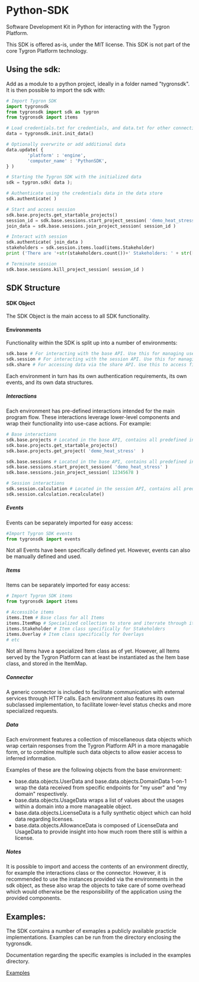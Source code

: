 # Python-SDK

Software Development Kit in Python for interacting with the Tygron Platform.

This SDK is offered as-is, under the MIT license. This SDK is not part of the core Tygron Platform technology.

## Using the sdk:

Add as a module to a python project, ideally in a folder named "tygronsdk". It is then possible to import the sdk with:

```python
# Import Tygron SDK
import tygronsdk
from tygronsdk import sdk as tygron
from tygronsdk import items

# Load credentials.txt for credentials, and data.txt for other connection settings
data = tygronsdk.init.init_data()

# Optionally overwrite or add additional data
data.update( {
        'platform' : 'engine',
        'computer_name' : 'PythonSDK',
} )

# Starting the Tygron SDK with the initialized data
sdk = tygron.sdk( data );

# Authenticate using the credentials data in the data store
sdk.authenticate( )

# Start and access session
sdk.base.projects.get_startable_projects()
session_id = sdk.base.sessions.start_project_session( 'demo_heat_stress' )
join_data = sdk.base.sessions.join_project_session( session_id )

# Interact with session
sdk.authenticate( join_data )
stakeholders = sdk.session.items.load(items.Stakeholder)
print ('There are '+str(stakeholders.count())+' Stakeholders: ' + str([item.name for item in stakeholders]) )

# Terminate session
sdk.base.sessions.kill_project_session( session_id )
```

## SDK Structure
#### SDK Object
The SDK Object is the main access to all SDK functionality.

#### Environments
Functionality within the SDK is split up into a number of environments:

```python
sdk.base # For interacting with the base API. Use this for managing users, domains, and starting and stopping sessions
sdk.session # For interacting with the session API. Use this for managing data in a session, such as Overlays, Stakeholders, world locations, project area generation, etc.
sdk.share # For accessing data via the share API. Use this to access files which are uploaded to the Geo Share or the Public Share.
```

Each environment in turn has its own authentication requirements, its own events, and its own data structures.

##### Interactions
Each environment has pre-defined interactions intended for the main program flow. These interactions leverage lower-level components and wrap their functionality into use-case actions. For example:

```python    
# Base interactions
sdk.base.projects # Located in the base API, contains all predefined interactions for working with Projects (creation, deletion, permissions, data retrieval, etc)
sdk.base.projects.get_startable_projects()
sdk.base.projects.get_project( 'demo_heat_stress'  )

sdk.base.sessions # Located in the base API, contains all predefined interactions for working with Sessions (starting, stopping, joining, keep alive, etc)
sdk.base.sessions.start_project_session( 'demo_heat_stress' )
sdk.base.sessions.join_project_session( 12345678 )

# Session interactions
sdk.session.calculation # Located in the session API, contains all predefined interactions for working with calculations in a session (recalculating, waiting for responsiveness, etc)
sdk.session.calculation.recalculate()
```

##### Events

Events can be separately imported for easy access:
```python
#Import Tygron SDK events
from tygronsdk import events
```

Not all Events have been specifically defined yet. However, events can also be manually defined and used.

##### Items

Items can be separately imported for easy access:

```python
# Import Tygron SDK items
from tygronsdk import items

# Accessible items
items.Item # Base class for all Items
items.ItemMap # Specialized collection to store and iterrate through items
items.Stakeholder # Item class specifically for Stakeholders
items.Overlay # Item class specifically for Overlays
# etc
```

Not all Items have a specialized Item class as of yet. However, all Items served by the Tygron Platform can at least be instantiated as the Item base class, and stored in the ItemMap.

##### Connector

A generic connector is included to facilitate communication with external services through HTTP calls. Each environment also features its own subclassed implementation, to facilitate lower-level status checks and more specialized requests.
    
##### Data

Each environment features a collection of miscellaneous data objects which wrap certain responses from the Tygron Platform API in a more managable form, or to combine multiple such data objects to allow easier access to inferred information.

Examples of these are the following objects from the base environment:
* base.data.objects.UserData and base.data.objects.DomainData 1-on-1 wrap the data received from specific endpoints for "my user" and "my domain" respectively.
* base.data.objects.UsageData wraps a list of values about the usages within a domain into a more manageable object.
* base.data.objects.LicenseData is a fully synthetic object which can hold data regarding licenses.
* base.data.objects.AllowanceData is composed of LicenseData and UsageData to provide insight into how much room there still is within a license.


##### Notes
It is possible to import and access the contents of an environment directly, for example the interactions class or the connector. However, it is recommended to use the instances provided via the environments in the sdk object, as these also wrap the objects to take care of some overhead which would otherwise be the responsibility of the application using the provided components. 

## Examples:
The SDK contains a number of exmaples a publicly available practicle implementations. Examples can be run from the directory enclosing the tygronsdk.

Documentation regarding the specific examples is included in the examples directory.

[Examples](examples)